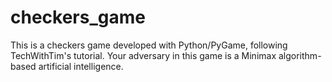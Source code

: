 # checkers_game
This is a checkers game developed with Python/PyGame, following TechWithTim's tutorial. Your adversary in this game is a Minimax algorithm-based artificial intelligence.
